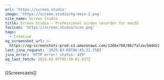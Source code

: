 ```yaml
---
url: 'https://screen.studio'
image: 'https://screen.studio/og-main-2.png'
site_name: Screen Studio
title: Screen Studio — Professional screen recorder for macOS
favicon: 'https://screen.studio/icon.png'
tags:
  - Creative
og_screenshot_url: >-
  https://og-screenshots-prod.s3.amazonaws.com/1366x768/80/false/bb0dc81dd5fd229c2004252c0a437dccd5f0bd22f8cadfe16da93e6b61424ae7.jpeg
last_jina_request: '2025-03-09T06:45:21.758Z'
jina_error: 'HTTP error! status: 429'
og_last_fetch: 2025-03-07T05:19:01.837Z
---
```


[[Screencasts]]

